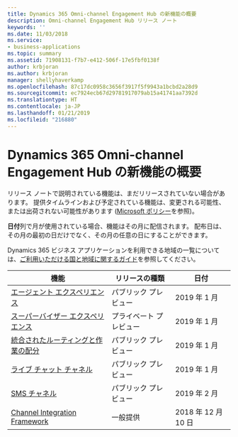 ```yaml
---
title: Dynamics 365 Omni-channel Engagement Hub の新機能の概要
description: Omni-channel Engagement Hub リリース ノート
keywords: ''
ms.date: 11/03/2018
ms.service:
- business-applications
ms.topic: summary
ms.assetid: 71908131-f7b7-e412-506f-17e5fbf0138f
author: krbjoran
ms.author: krbjoran
manager: shellyhaverkamp
ms.openlocfilehash: 87c17dc0958c3656f3917f5f9943a1bcbd2a28d9
ms.sourcegitcommit: ec7924ecb67d29781917079ab15a41741aa7392d
ms.translationtype: HT
ms.contentlocale: ja-JP
ms.lasthandoff: 01/21/2019
ms.locfileid: "216880"
---
```

#  <a name="summary-of-whats-new-for-dynamics-365-omni-channel-engagement-hub"></a>Dynamics 365 Omni-channel Engagement Hub の新機能の概要


リリース ノートで説明されている機能は、まだリリースされていない場合があります。 提供タイムラインおよび予定されている機能は、変更される可能性、または出荷されない可能性があります ([Microsoft ポリシー](https://go.microsoft.com/fwlink/p/?linkid=2007332)を参照)。

**日付**列で月が使用されている場合、機能はその月に配信されます。 配布日は、その月の最初の日だけでなく、その月の任意の日にすることができます。

Dynamics 365 ビジネス アプリケーションを利用できる地域の一覧については、[ご利用いただける国と地域に関するガイド](https://aka.ms/dynamics_365_international_availability_deck)を参照してください。 


| 機能                                                                                  | リリースの種類   | 日付 |
|------------------------------------------------------------------------------------------|----------------|----------------------|
| [エージェント エクスペリエンス](agent-experience.md)                    | パブリック プレビュー | 2019 年 1 月         |
| [スーパーバイザー エクスペリエンス](supervisor-experience.md)|プライベート プレビュー|2019 年 1 月|
| [統合されたルーティングと作業の配分](unified-routing-work-distribution.md)          | パブリック プレビュー | 2019 年 1 月         |
| [ライブ チャット チャネル](chat-channel-omni-channel-engagement-hub.md)                                | パブリック プレビュー | 2019 年 1 月         |
| [SMS チャネル](sms-channel-omni-channel-engagement-hub.md)                                  | パブリック プレビュー | 2019 年 2 月         |
| [Channel Integration Framework](channel-integration-framework.md)                      | 一般提供 | 2018 年 12 月 10 日      |
